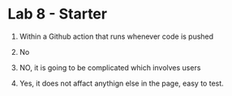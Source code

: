 # Lab 8 - Starter

1. Within a Github action that runs whenever code is pushed 

2. No 

3. NO, it is going to be complicated which involves users 

4. Yes, it does not affact anythign else in the page, easy to test. 